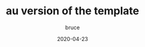 ---
path : "/acyasia/cn"
title :  "au version of the template"
date: "2020-04-23"
author : "bruce"
lang : "cn"  
thumbnail : "url of the image"
cnContent : "这是 cn asia站 的中文的文献"
enContent : "this is cn  content for cn of  site asia "

---